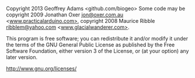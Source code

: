 Copyright 2013 Geoffrey Adams <github.com/biogeo>
Some code may be copyright 2009 Jonathan Oxer <jon@oxer.com.au>
<www.practicalarduino.com>, copyright 2008 Maurice Ribble <ribblem@yahoo.com>
<www.glacialwanderer.com>.

This program is free software; you can redistribute it and/or modify it under
the terms of the GNU General Public License as published by the Free Software
Foundation, either version 3 of the License, or (at your option) any later
version.

http://www.gnu.org/licenses/
